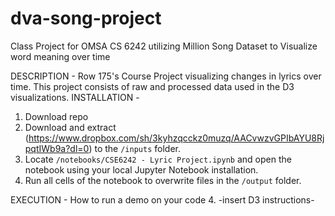 # dva-song-project
Class Project for OMSA CS 6242 utilizing Million Song Dataset to Visualize word meaning over time

DESCRIPTION - Row 175's Course Project visualizing changes in lyrics over time. This project consists of raw and processed data used in the D3 visualizations. 
INSTALLATION - 
  1. Download repo
  2. Download and extract (https://www.dropbox.com/sh/3kyhzqcckz0muzq/AACvwzvGPIbAYU8RjpqtIWb9a?dl=0) to the `/inputs` folder. 
  3. Locate `/notebooks/CSE6242 - Lyric Project.ipynb` and open the notebook using your local Jupyter Notebook installation.
  4. Run all cells of the notebook to overwrite files in the `/output` folder. 

EXECUTION - How to run a demo on your code
  4. -insert D3 instructions-
